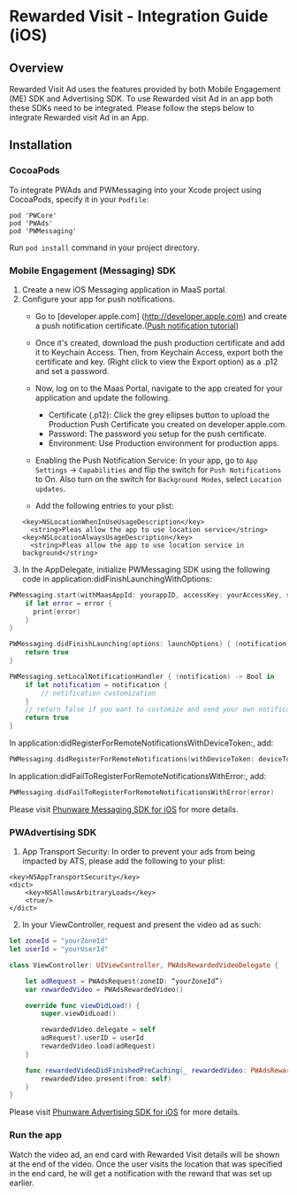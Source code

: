 Rewarded Visit - Integration Guide (iOS)
================
Overview
------------
Rewarded Visit Ad uses the features provided by both Mobile Engagement (ME) SDK and Advertising SDK.
To use Rewarded visit Ad in an app both these SDKs need to be integrated. Please follow the steps below to integrate Rewarded visit Ad in an App.

Installation
------------
### CocoaPods
To integrate PWAds and PWMessaging into your Xcode project using CocoaPods, specify it in your `Podfile`:

~~~
pod 'PWCore'
pod 'PWAds'
pod 'PWMessaging'
~~~
Run `pod install` command in your project directory.


### Mobile Engagement (Messaging) SDK
1. Create a new iOS Messaging application in MaaS portal.
2. Configure your app for push notifications.
   * Go to [developer.apple.com] (http://developer.apple.com) and create a push notification certificate.([Push notification tutorial](https://www.raywenderlich.com/123862/push-notifications-tutorial))

   * Once it's created, download the push production certificate and add it to Keychain Access. Then, from Keychain Access, export both the certificate and key. (Right click to view the Export option) as a  .p12 and set a password.

   * Now, log on to the Maas Portal, navigate to the app created for your application and update the following.
     * Certificate (.p12): Click the grey ellipses button to upload the Production Push Certificate you created on developer.apple.com.
     * Password: The password you setup for the push certificate.
     * Environment: Use Production environment for production apps.

   * Enabling the Push Notification Service: In your app, go to `App Settings` -> `Capabilities` and flip the switch for `Push Notifications` to On. Also turn on the switch for `Background Modes`, select `Location updates`.
   * Add the following entries to your plist:
   ~~~
   <key>NSLocationWhenInUseUsageDescription</key>
	 <string>Pleas allow the app to use location service</string>
   <key>NSLocationAlwaysUsageDescription</key>
	 <string>Pleas allow the app to use location service in background</string>
   ~~~
4. In the AppDelegate, initialize PWMessaging SDK using the following code in application:didFinishLaunchingWithOptions:

~~~Swift
PWMessaging.start(withMaasAppId: yourappID, accessKey: yourAccessKey, signatureKey: yourSignatureKey, encryptionKey: "") { (error) in
    if let error = error {
      print(error)
    }
}

PWMessaging.didFinishLaunching(options: launchOptions) { (notification) -> Bool in
    return true
}

PWMessaging.setLocalNotificationHandler { (notification) -> Bool in
    if let notification = notification {
        // notification customization
    }
    // return false if you want to customize and send your own notification
    return true
}
~~~

In application:didRegisterForRemoteNotificationsWithDeviceToken:, add:
~~~Swift
PWMessaging.didRegisterForRemoteNotifications(withDeviceToken: deviceToken)
~~~

In application:didFailToRegisterForRemoteNotificationsWithError:, add:
~~~Swift
PWMessaging.didFailToRegisterForRemoteNotificationsWithError(error)
~~~

Please visit [Phunware Messaging SDK for iOS](https://github.com/phunware/maas-messaging-ios-sdk) for more details.

### PWAdvertising SDK
1. App Transport Security: In order to prevent your ads from being impacted by ATS, please add the following to your plist:
~~~~
<key>NSAppTransportSecurity</key>
<dict>
    <key>NSAllowsArbitraryLoads</key>
    <true/>
</dict>
~~~~

2. In your ViewController, request and present the video ad as such:

~~~Swift
let zoneId = "yourZoneId"
let userId = "yourUserId"

class ViewController: UIViewController, PWAdsRewardedVideoDelegate {

    let adRequest = PWAdsRequest(zoneID: “yourZoneId”)
    var rewardedVideo = PWAdsRewardedVideo()

    override func viewDidLoad() {
        super.viewDidLoad()

        rewardedVideo.delegate = self
        adRequest?.userID = userId
        rewardedVideo.load(adRequest)
    }

    func rewardedVideoDidFinishedPreCaching(_ rewardedVideo: PWAdsRewardedVideo!, withAdExtensionData adExtensionData: [AnyHashable : Any]!) {
        rewardedVideo.present(from: self)
    }
}
~~~

Please visit [Phunware Advertising SDK for iOS](https://github.com/phunware/maas-ads-ios-sdk) for more details.

### Run the app
Watch the video ad, an end card with Rewarded Visit details will be shown at the end of the video. Once the user visits the location that was specified in the end card, he will get a notification with the reward that was set up earlier.
